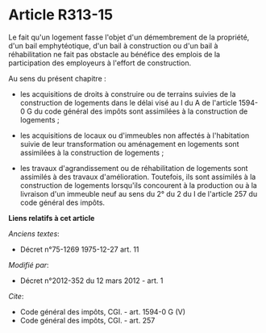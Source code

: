 # Article R313-15

Le fait qu'un logement fasse l'objet d'un démembrement de la propriété, d'un bail emphytéotique, d'un bail à construction ou
d'un bail à réhabilitation ne fait pas obstacle au bénéfice des emplois de la participation des employeurs à l'effort de
construction. 

Au sens du présent chapitre :

- les acquisitions de droits à construire ou de terrains suivies de la construction de logements dans le délai visé au I du A
de l'article 1594-0 G du code général des impôts sont assimilées à la construction de logements ;

- les acquisitions de locaux ou d'immeubles non affectés à l'habitation suivie de leur transformation ou aménagement en
logements sont assimilées à la construction de logements ;

- les travaux d'agrandissement ou de réhabilitation de logements sont assimilés à des travaux d'amélioration. Toutefois, ils
sont assimilés à la construction de logements lorsqu'ils concourent à la production ou à la livraison d'un immeuble neuf au
sens du 2° du 2 du I de l'article 257 du code général des impôts.

**Liens relatifs à cet article**

_Anciens textes_:

  - Décret n°75-1269 1975-12-27 art. 11

_Modifié par_:

  - Décret n°2012-352 du 12 mars 2012 - art. 1

_Cite_:

  - Code général des impôts, CGI. - art. 1594-0 G (V)
  - Code général des impôts, CGI. - art. 257
